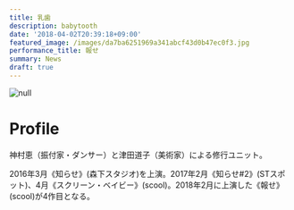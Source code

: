 ```yaml
---
title: 乳歯
description: babytooth
date: '2018-04-02T20:39:18+09:00'
featured_image: /images/da7ba6251969a341abcf43d0b47ec0f3.jpg
performance_title: 報せ
summary: News
draft: true
---
```

![null](/images/da7ba6251969a341abcf43d0b47ec0f3.jpg)

# Profile



神村恵（振付家・ダンサー）と津田道子（美術家）による修行ユニット。

2016年3月《知らせ》(森下スタジオ)を上演。2017年2月《知らせ#2》(STスポット)、4月《スクリーン・ベイビー》(scool)。2018年2月に上演した《報せ》(scool)が4作目となる。
